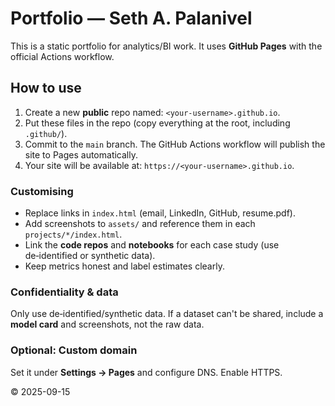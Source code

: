 # Portfolio — Seth A. Palanivel

This is a static portfolio for analytics/BI work. It uses **GitHub Pages** with the official Actions workflow.

## How to use

1. Create a new **public** repo named: `<your-username>.github.io`.
2. Put these files in the repo (copy everything at the root, including `.github/`).
3. Commit to the `main` branch. The GitHub Actions workflow will publish the site to Pages automatically.
4. Your site will be available at: `https://<your-username>.github.io`.

### Customising

- Replace links in `index.html` (email, LinkedIn, GitHub, resume.pdf).
- Add screenshots to `assets/` and reference them in each `projects/*/index.html`.
- Link the **code repos** and **notebooks** for each case study (use de‑identified or synthetic data).
- Keep metrics honest and label estimates clearly.

### Confidentiality & data
Only use de‑identified/synthetic data. If a dataset can't be shared, include a **model card** and screenshots, not the raw data.

### Optional: Custom domain
Set it under **Settings → Pages** and configure DNS. Enable HTTPS.

© 2025-09-15
